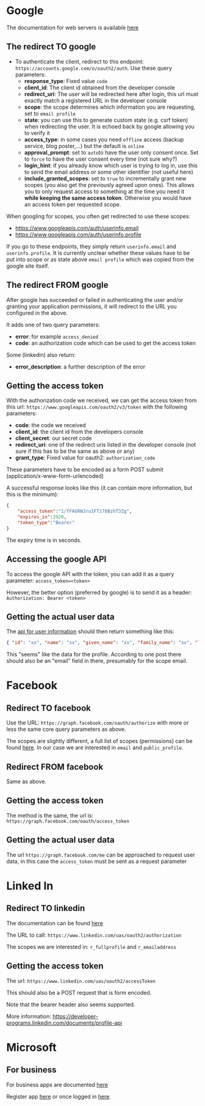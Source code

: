 # Google

The documentation for web servers is available [here](https://developers.google.com/identity/protocols/OAuth2WebServer#example)

## The redirect TO google

- To authenticate the client, redirect to this endpoint: `https://accounts.google.com/o/oauth2/auth`. Use these query parameters:
	- **response_type**: Fixed value `code`
	- **client_id**: The client id obtained from the developer console
	- **redirect_uri**: The user will be redirected here after login, this url must exactly match a registered URL in the developer console
	- **scope**: the scope determines which information you are requesting, set to `email profile`
	- **state**: you can use this to generate custom state (e.g. csrf token) when redirecting the user. It is echoed back by google allowing you to verify it
	- **access_type**: in some cases you need `offline` access (backup service, blog poster,...) but the default is `online`
	- **approval_prompt**: set to `auto`to have the user only consent once. Set to `force` to have the user consent every time (not sure why?)
	- **login_hint**: if you already know which user is trying to log in, use this to send the email address or some other identifier (not useful here)
	- **include_granted_scopes**: set to `true` to incrementally grant new scopes (you also get the previously agreed upon ones). This allows you to only request access to something at the time you need it **while keeping the same access token**. Otherwise you would have an access token per requested scope.
	
When googling for scopes, you often get redirected to use these scopes:

- https://www.googleapis.com/auth/userinfo.email
- https://www.googleapis.com/auth/userinfo.profile

If you go to these endpoints, they simply return `userinfo.email` and `userinfo.profile`. It is currently unclear whether these values have to be put into scope or as state above `email profile` which was copied from the google site itself.

## The redirect FROM google

After google has succeeded or failed in authenticating the user and/or granting your application permissions, it will redirect to the URL you configured in the above.

It adds one of two query parameters:

- **error**: for example `access_denied`
- **code**: an authorization code which can be used to get the access token

Some (linkedin) also return:

- **error_description**: a further description of the error

## Getting the access token

With the authorization code we received, we can get the access token from this url: `https://www.googleapis.com/oauth2/v3/token` with the following parameters:

- **code**: the code we received
- **client_id**: the client id from the developers console
- **client_secret**: our secret code
- **redirect_uri**: one of the redirect uris listed in the developer console (not sure if this has to be the same as above or any)
- **grant_type**: Fixed value for oauth2: `authorization_code`

These parameters have to be encoded as a form POST submit (application/x-www-form-urlencoded)

A successful response looks like this (it can contain more information, but this is the minimum):

```json
{
	"access_token":"1/fFAGRNJru1FTz70BzhT3Zg",
	"expires_in":3920,
	"token_type":"Bearer"
}
```

The expiry time is in seconds.

## Accessing the google API

To access the google API with the token, you can add it as a query parameter: `access_token=<token>`

However, the better option (preferred by google) is to send it as a header: `Authorization: Bearer <token>`

## Getting the actual user data

The [api for user information](https://www.googleapis.com/oauth2/v1/userinfo?alt=json) should then return something like this:

```json
{ "id": "xx", "name": "xx", "given_name": "xx", "family_name": "xx", "link": "xx", "picture": "xx", "gender": "xx", "locale": "xx" }
```

This "seems" like the data for the profile. According to one post there should also be an "email" field in there, presumably for the scope email.

# Facebook

## Redirect TO facebook

Use the URL: `https://graph.facebook.com/oauth/authorize` with more or less the same core query parameters as above.

The scopes are slightly different, a full list of scopes (permissions) can be found [here](https://developers.facebook.com/docs/facebook-login/permissions/v2.5).
In our case we are interested in `email` and `public_profile`.

## Redirect FROM facebook

Same as above.

## Getting the access token

The method is the same, the url is: `https://graph.facebook.com/oauth/access_token`

## Getting the actual user data

The url `https://graph.facebook.com/me` can be approached to request user data, in this case the `access_token` must be sent as a request parameter

# Linked In

## Redirect TO linkedin

The documentation can be found [here](https://developer.linkedin.com/docs/oauth2)

The URL to call: `https://www.linkedin.com/uas/oauth2/authorization`

The scopes we are interested in: `r_fullprofile` and `r_emailaddress`

## Getting the access token

The url: `https://www.linkedin.com/uas/oauth2/accessToken`

This should also be a POST request that is form encoded.

Note that the bearer header also seems supported.

More information: https://developer-programs.linkedin.com/documents/profile-api

# Microsoft

## For business

For business apps are documented [here](https://dev.onedrive.com/app-registration.htm#register-your-app-for-onedrive-for-business)

Register app [here](https://apps.dev.microsoft.com/?referrer=https%3A%2F%2Fdev.onedrive.com%2Fapp-registration.htm) or once logged in [here](https://apps.dev.microsoft.com/#/appList).
